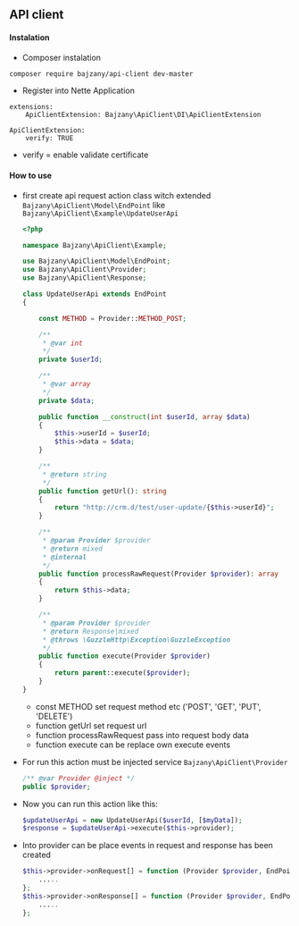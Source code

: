 ## API client

#### Instalation

- Composer instalation
````bash
composer require bajzany/api-client dev-master
````

- Register into Nette Application

````neon
extensions:
	ApiClientExtension: Bajzany\ApiClient\DI\ApiClientExtension
	
ApiClientExtension: 
	verify: TRUE
````

- verify = enable validate certificate
 	
#### How to use

- first create api request action class witch extended `Bajzany\ApiClient\Model\EndPoint` like `Bajzany\ApiClient\Example\UpdateUserApi`

	````php
	<?php
    
    namespace Bajzany\ApiClient\Example;
    
    use Bajzany\ApiClient\Model\EndPoint;
    use Bajzany\ApiClient\Provider;
    use Bajzany\ApiClient\Response;
    
    class UpdateUserApi extends EndPoint
    {
    
    	const METHOD = Provider::METHOD_POST;
    
    	/**
    	 * @var int
    	 */
    	private $userId;
    
    	/**
    	 * @var array
    	 */
    	private $data;
    
    	public function __construct(int $userId, array $data)
    	{
    		$this->userId = $userId;
    		$this->data = $data;
    	}
    
    	/**
    	 * @return string
    	 */
    	public function getUrl(): string
    	{
    		return "http://crm.d/test/user-update/{$this->userId}";
    	}
    
    	/**
    	 * @param Provider $provider
    	 * @return mixed
    	 * @internal
    	 */
    	public function processRawRequest(Provider $provider): array
    	{
    		return $this->data;
    	}
    
    	/**
    	 * @param Provider $provider
    	 * @return Response|mixed
    	 * @throws \GuzzleHttp\Exception\GuzzleException
    	 */
    	public function execute(Provider $provider)
    	{
    		return parent::execute($provider);
    	}
    }

	````
	- const METHOD set request method etc ('POST', 'GET', 'PUT', 'DELETE')
	- function getUrl set request url
	- function processRawRequest pass into request body data
	- function execute can be replace own execute events
	
- For run this action must be injected service `Bajzany\ApiClient\Provider`
	````php
	/** @var Provider @inject */
	public $provider;
	````

- Now you can run this action like this:

	````php
	$updateUserApi = new UpdateUserApi($userId, [$myData]);
	$response = $updateUserApi->execute($this->provider);	
	````
	
- Into provider can be place events in request and response has been created
	````php
	$this->provider->onRequest[] = function (Provider $provider, EndPoint $endPoint, $response) {
		.....
	};
	$this->provider->onResponse[] = function (Provider $provider, EndPoint $endPoint, $response) {
		.....
	};
	````
